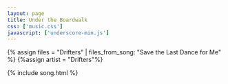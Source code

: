 ```yaml
---
layout: page
title: Under the Boardwalk
css: ['music.css']
javascript: ['underscore-min.js']
---
```


{% assign files = "Drifters" | files_from_song: "Save the Last Dance for Me" %}
{%assign artist = "Drifters"%}


{% include song.html %}
